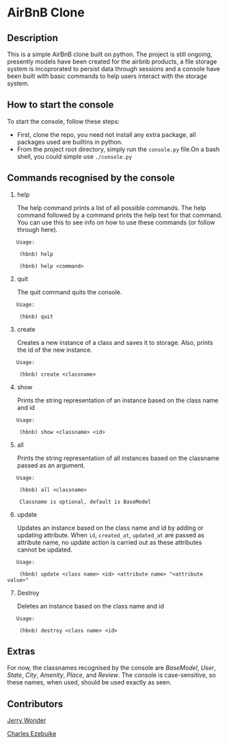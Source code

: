 # AirBnB Clone
## Description
This is a simple AirBnB clone built on python. The project is still ongoing, presently models have been created for the airbnb products, a file storage system is incoprorated to persist data through sessions and a console have been built with basic commands to help users interact with the storage system.

## How to start the console
To start the console, follow these steps:
- First, clone the repo, you need not install any extra package, all packages used are builtins in python.
- From the project root directory, simply run the ``console.py`` file.On a bash shell, you could simple use ``./console.py``
## Commands recognised by the console
1. help

   The help command prints a list of all possible commands. The help command followed by a command prints the help text for that command. You can use this to see info on how to use these commands (or follow through here).
```
   Usage:

	(hbnb) help

	(hbnb) help <command>
```
2. quit

   The quit command quits the console.
```
   Usage:

	(hbnb) quit
```
3. create

   Creates a new instance of a class and saves it to storage. Also, prints the id of the new instance.
```
   Usage:

	(hbnb) create <classname>
```
4. show

   Prints the string representation of an instance based on the class name and id
```
   Usage:

	(hbnb) show <classname> <id>
```
5. all

   Prints the string representation of all instances based on the classname passed as an argument.
```
   Usage:

	(hbnb) all <classname>

	Classname is optional, default is BaseModel
```
6. update

   Updates an instance based on the class name and id by adding or updating attribute.
   When ``id``, ``created_at``, ``updated_at`` are passed as attribute name, no update action is carried out as these attributes cannot be updated.
```
   Usage:

	(hbnb) update <class name> <id> <attribute name> "<attribute value>"
```
7. Destroy

   Deletes an instance based on the class name and id
```
   Usage:

	(hbnb) destroy <class name> <id>
```
## Extras
For now, the classnames recognised by the console are _*BaseModel*_, _*User*_, _*State*_, _*City*_, _*Amenity*_, _*Place*_, and _*Review*_. The console is case-sensitive, so these names, when used, should be used exactly as seen.
## Contributors
[Jerry Wonder](https://github.com/JerryWonder2126)

[Charles Ezebuike](https://github.com/zunique90)
